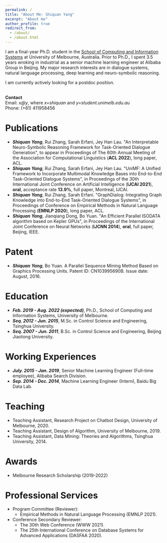 ```yaml
---
permalink: /
title: "About Me: Shiquan Yang"
excerpt: "About me"
author_profile: true
redirect_from: 
  - /about/
  - /about.html
---
```


I am a final-year Ph.D. student in the [School of Computing and Information Systems](https://cis.unimelb.edu.au/) at University of Melbourne, Australia. Prior to Ph.D., I spent 3.5 years wroking in industrial as a senior machine learning engineer at Alibaba Group in Beijing. My major research interests are in dialogue systems, natural language processing, deep learning and neuro-symbolic reasoning.

I am currently actively looking for a postdoc position.
<br/>
<br/>

**Contact**  
Email: *x@y*, where *x=shiquan* and *y=student.unimelb.edu.au*  
Phone: (+61) 411958456

Publications
======
* ***Shiquan Yang***, Rui Zhang, Sarah Erfani, Jey Han Lau. "An Interpretable Neuro-Symbolic Reasoning Framework for Task-Oriented Dialogue Generation", to appear in Proceedings of The 60th Annual Meeting of the Association for Computational Linguistics (**ACL 2022**), long paper, ACL.
* ***Shiquan Yang***, Rui Zhang, Sarah Erfani, Jey Han Lau. "UniMF: A Unified Framework to Incorporate Multimodal Knowledge Bases into End-to-End Task-Oriented Dialogue Systems", in Proceedings of the 30th International Joint Conference on Artificial Intelligence (**IJCAI 2021**), **oral**, acceptance rate **13.9%**, full paper, Montreal, IJCAI.
* ***Shiquan Yang***, Rui Zhang, Sarah Erfani. "GraphDialog: Integrating Graph Knowledge into End-to-End Task-Oriented Dialogue Systems", in Proceedings of Conference on Empirical Methods in Natural Language Processing (**EMNLP 2020**), long paper, ACL.
* ***Shiquan Yang***, Jianqiang Dong, Bo Yuan. "An Efficient Parallel ISODATA algorithm based on Kepler GPUs", in Proceedings of the International Joint Conference on Neural Networks (**IJCNN 2014**), **oral**, full paper, Beijing, IEEE. 

Patent
======
* ***Shiquan Yang***, Bo Yuan. A Parallel Sequence Mining Method Based on Graphics Processing Units. Patent ID: CN103995690B. Issue date: August, 2016.

Education
======
* ***Feb. 2019 - Aug. 2022 (expected)***, Ph.D., School of Computing and Information Systems, University of Melbourne.
* ***Seq. 2012 - Jun. 2015***, M.Sc. in Control Science and Engineering, Tsinghua University.
* ***Seq. 2007 - Jun. 2011***, B.Sc. in Control Science and Engineering, Beijing Jiaotong University.

Working Experiences
======
* ***July. 2015 - Jan. 2019***, Senior Machine Learning Engineer (Full-time employee), Alibaba Search Division.
* ***Sep. 2014 - Dec. 2014***, Machine Learning Engineer (Intern), Baidu Big Data Lab.

Teaching
======
* Teaching Assistant, Research Project on Chatbot Design, University of Melbourne, 2020.
* Teaching Assistant, Design of Algorithm, University of Melbourne, 2019.
* Teaching Assistant, Data Mining: Theories and Algorithms, Tsinghua University, 2014.

Awards
======
* Melbourne Research Scholarship (2019-2022)

Professional Services
======
- Program Committee (Reviewer):
    - Empirical Methods in Natural Language Processing (EMNLP 2021).
- Conference Secondary Reviewer:
    - The 30th Web Conference (WWW 2021).
    - The 25th International Conference on Database Systems for Advanced Applications (DASFAA 2020).

